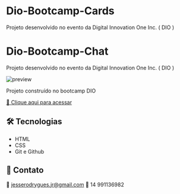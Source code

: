 # Dio-Bootcamp-Cards
Projeto desenvolvido no evento da  Digital Innovation One Inc. ( DIO )

# Dio-Bootcamp-Chat
Projeto desenvolvido no evento da  Digital Innovation One Inc. ( DIO )

![preview](preview/preview.jpg)


Projeto construído no bootcamp DIO

[🔗 Clique aqui para acessar]()


## 🛠 Tecnologias

- HTML
- CSS
- Git e Github

## 💛 Contato

📧 jesserodrygues.jr@gmail.com
📱 14 991136982
